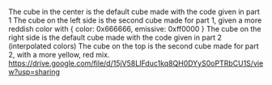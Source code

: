 The cube in the center is the default cube made with the code given in part 1
The cube on the left side is the second cube made for part 1, given a more reddish color with
	{ color: 0x666666, emissive: 0xff0000 }
The cube on the right side is the default cube made with the code given in part 2 (interpolated colors)
The cube on the top is the second cube made for part 2, with a more yellow, red mix.
https://drive.google.com/file/d/15jV58LIFduc1kq8QH0DYyS0oPTRbCU1S/view?usp=sharing
